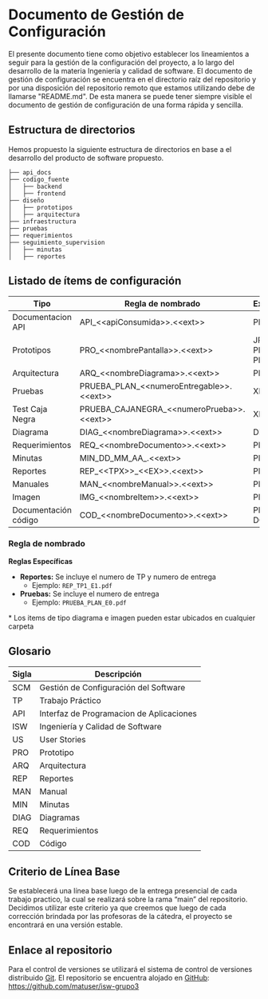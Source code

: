 # Documento de Gestión de Configuración
El presente documento tiene como objetivo establecer los lineamientos a seguir para la gestión de la configuración del proyecto, a lo largo del desarrollo de la materia Ingeniería y calidad de software.
El documento de gestión de configuración se encuentra en el directorio raíz del repositorio y por una disposición del repositorio remoto que estamos utilizando debe de llamarse "README.md". De esta manera se puede tener siempre visible el documento de gestión de configuración de una forma rápida y sencilla.

## Estructura de directorios
Hemos propuesto la siguiente estructura de directorios en base a el desarrollo del producto de software propuesto.

```
├── api_docs
├── codigo_fuente
│   ├── backend
│   ├── frontend
├── diseño
│   ├── prototipos
│   ├── arquitectura
├── infraestructura
├── pruebas
├── requerimientos
├── seguimiento_supervision
│   ├── minutas
│   ├── reportes
```

## Listado de ítems de configuración

| Tipo               | Regla de nombrado | Extensión          | Ubicación                          |
|--------------------|---------|--------------------|------------------------------------|
| Documentacion API       | API_<\<apiConsumida\>>.<\<ext\>>  | PDF                | /api_docs                      |
| Prototipos       | PRO_<\<nombrePantalla\>>.<\<ext\>>    | JPG, PNG, PDF, SVG         | /diseño/prototipos           |
| Arquitectura      | ARQ_<\<nombreDiagrama\>>.<\<ext\>>   | PDF     | /diseño/arquitectura           |
| Pruebas | PRUEBA_PLAN_<\<numeroEntregable\>>.<\<ext\>>    | XLSX     | /pruebas           |
| Test Caja Negra | PRUEBA_CAJANEGRA_<\<numeroPrueba\>>.<\<ext\>> |  XLSX | /pruebas/TEST_CAJANEGRA
| Diagrama        | DIAG_<\<nombreDiagrama\>>.<\<ext\>>     | DRAWIO                | *                     |
| Requerimientos   | REQ_<\<nombreDocumento\>>.<\<ext\>>      | PDF    | /requerimientos           |
| Minutas | MIN_DD_MM_AA_.<\<ext\>>      | PDF          | /seguimiento_supervision/minutas              |
| Reportes            | REP_<\<TPX\>>_<\<EX\>>.<\<ext\>>     | PDF          | /seguimiento_supervision/reportes             |
| Manuales               | MAN_<\<nombreManual\>>.<\<ext\>>    | PDF                | /seguimiento_supervision                 |
| Imagen               | IMG_<\<nombreItem\>>.<\<ext\>>    | PNG, JPG                | *                 |
| Documentación código               | COD_<\<nombreDocumento\>>.<\<ext\>>    | PDF, DOCX                | /codigo_fuente                |


### Regla de nombrado

**Reglas Específicas**
- **Reportes:** Se incluye el numero de TP y numero de entrega
  - Ejemplo: `REP_TP1_E1.pdf`
- **Pruebas:** Se incluye el numero de entrega
  - Ejemplo: `PRUEBA_PLAN_E0.pdf`


\* Los items de tipo diagrama e imagen pueden estar ubicados en cualquier carpeta


## Glosario

|Sigla | Descripción|
|---|---|
|SCM| Gestión de Configuración del Software|
|TP| Trabajo Práctico|
|API| Interfaz de Programacion de Aplicaciones|
|ISW | Ingeniería y Calidad de Software|
|US| User Stories|
|PRO| Prototipo|
|ARQ| Arquitectura|
|REP| Reportes|
|MAN| Manual|
|MIN| Minutas|
|DIAG| Diagramas|
|REQ| Requerimientos|
|COD| Código|


## Criterio de Línea Base
Se establecerá una línea base luego de la entrega presencial de cada trabajo practico, la cual se realizará sobre la rama “main” del repositorio. 
Decidimos utilizar este criterio ya que creemos que luego de cada corrección brindada por las profesoras de la cátedra, el proyecto se encontrará en una versión estable.

## Enlace al repositorio
Para el control de versiones se utilizará el sistema de control de versiones distribuido [Git](https://git-scm.com/).
El repositorio se encuentra alojado en [GitHub](https://github.com/matuser/isw-grupo3): https://github.com/matuser/isw-grupo3
